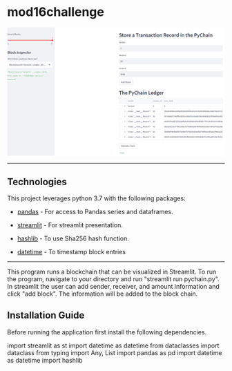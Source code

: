 # mod16challenge

![Streamlit image](https://github.com/mike501b/mod16challenge/blob/main/Screenshot%202023-04-06%20142731.png)



---
## Technologies

This project leverages python 3.7 with the following packages:

* [pandas](https://github.com/pandas-dev/pandas) - For access to Pandas series and dataframes.

* [streamlit](https://docs.streamlit.io/) - For streamlit presentation.

* [hashlib](https://docs.python.org/3/library/hashlib.html) - To use Sha256 hash function.

* [datetime](https://docs.python.org/3/library/datetime.html) - To timestamp block entries

---
This program runs a blockchain that can be visualized in Streamlit. To run the program, navigate to your directory and run "streamlit run pychain.py". In streamlit the user can add sender, receiver, and amount information and click "add block". The information will be added to the block chain.


## Installation Guide
Before running the application first install the following dependencies.

import streamlit as st
import datetime as datetime
from dataclasses import dataclass
from typing import Any, List
import pandas as pd
import datetime as datetime
import hashlib
